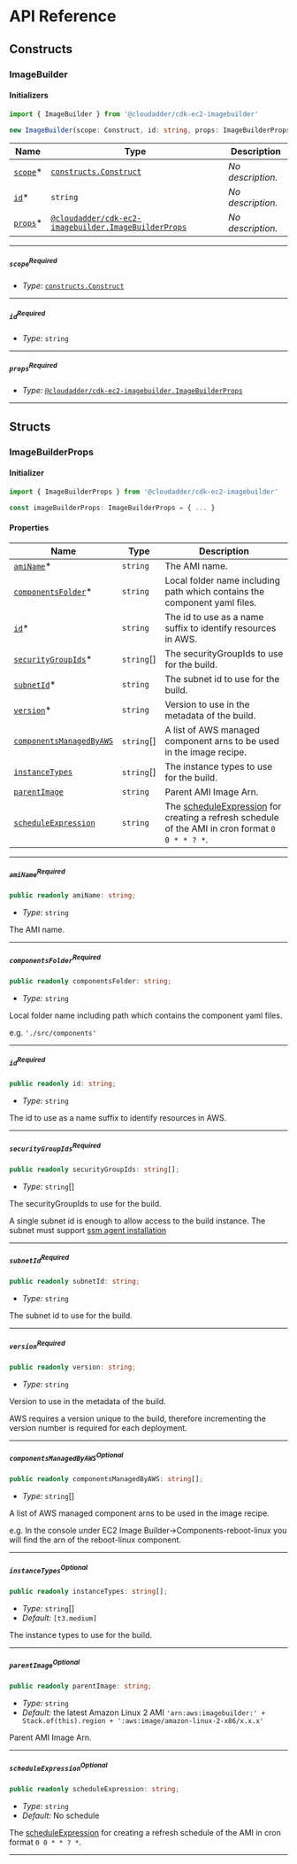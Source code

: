 # API Reference <a name="API Reference" id="api-reference"></a>

## Constructs <a name="Constructs" id="constructs"></a>

### ImageBuilder <a name="@cloudadder/cdk-ec2-imagebuilder.ImageBuilder" id="cloudaddercdkec2imagebuilderimagebuilder"></a>

#### Initializers <a name="@cloudadder/cdk-ec2-imagebuilder.ImageBuilder.Initializer" id="cloudaddercdkec2imagebuilderimagebuilderinitializer"></a>

```typescript
import { ImageBuilder } from '@cloudadder/cdk-ec2-imagebuilder'

new ImageBuilder(scope: Construct, id: string, props: ImageBuilderProps)
```

| **Name** | **Type** | **Description** |
| --- | --- | --- |
| [`scope`](#cloudaddercdkec2imagebuilderimagebuilderparameterscope)<span title="Required">*</span> | [`constructs.Construct`](#constructs.Construct) | *No description.* |
| [`id`](#cloudaddercdkec2imagebuilderimagebuilderparameterid)<span title="Required">*</span> | `string` | *No description.* |
| [`props`](#cloudaddercdkec2imagebuilderimagebuilderparameterprops)<span title="Required">*</span> | [`@cloudadder/cdk-ec2-imagebuilder.ImageBuilderProps`](#@cloudadder/cdk-ec2-imagebuilder.ImageBuilderProps) | *No description.* |

---

##### `scope`<sup>Required</sup> <a name="@cloudadder/cdk-ec2-imagebuilder.ImageBuilder.parameter.scope" id="cloudaddercdkec2imagebuilderimagebuilderparameterscope"></a>

- *Type:* [`constructs.Construct`](#constructs.Construct)

---

##### `id`<sup>Required</sup> <a name="@cloudadder/cdk-ec2-imagebuilder.ImageBuilder.parameter.id" id="cloudaddercdkec2imagebuilderimagebuilderparameterid"></a>

- *Type:* `string`

---

##### `props`<sup>Required</sup> <a name="@cloudadder/cdk-ec2-imagebuilder.ImageBuilder.parameter.props" id="cloudaddercdkec2imagebuilderimagebuilderparameterprops"></a>

- *Type:* [`@cloudadder/cdk-ec2-imagebuilder.ImageBuilderProps`](#@cloudadder/cdk-ec2-imagebuilder.ImageBuilderProps)

---





## Structs <a name="Structs" id="structs"></a>

### ImageBuilderProps <a name="@cloudadder/cdk-ec2-imagebuilder.ImageBuilderProps" id="cloudaddercdkec2imagebuilderimagebuilderprops"></a>

#### Initializer <a name="[object Object].Initializer" id="object-objectinitializer"></a>

```typescript
import { ImageBuilderProps } from '@cloudadder/cdk-ec2-imagebuilder'

const imageBuilderProps: ImageBuilderProps = { ... }
```

#### Properties <a name="Properties" id="properties"></a>

| **Name** | **Type** | **Description** |
| --- | --- | --- |
| [`amiName`](#cloudaddercdkec2imagebuilderimagebuilderpropspropertyaminame)<span title="Required">*</span> | `string` | The AMI name. |
| [`componentsFolder`](#cloudaddercdkec2imagebuilderimagebuilderpropspropertycomponentsfolder)<span title="Required">*</span> | `string` | Local folder name including path which contains the component yaml files. |
| [`id`](#cloudaddercdkec2imagebuilderimagebuilderpropspropertyid)<span title="Required">*</span> | `string` | The id to use as a name suffix to identify resources in AWS. |
| [`securityGroupIds`](#cloudaddercdkec2imagebuilderimagebuilderpropspropertysecuritygroupids)<span title="Required">*</span> | `string`[] | The securityGroupIds to use for the build. |
| [`subnetId`](#cloudaddercdkec2imagebuilderimagebuilderpropspropertysubnetid)<span title="Required">*</span> | `string` | The subnet id to use for the build. |
| [`version`](#cloudaddercdkec2imagebuilderimagebuilderpropspropertyversion)<span title="Required">*</span> | `string` | Version to use in the metadata of the build. |
| [`componentsManagedByAWS`](#cloudaddercdkec2imagebuilderimagebuilderpropspropertycomponentsmanagedbyaws) | `string`[] | A list of AWS managed component arns to be used in the image recipe. |
| [`instanceTypes`](#cloudaddercdkec2imagebuilderimagebuilderpropspropertyinstancetypes) | `string`[] | The instance types to use for the build. |
| [`parentImage`](#cloudaddercdkec2imagebuilderimagebuilderpropspropertyparentimage) | `string` | Parent AMI Image Arn. |
| [`scheduleExpression`](#cloudaddercdkec2imagebuilderimagebuilderpropspropertyscheduleexpression) | `string` | The [scheduleExpression](https://docs.aws.amazon.com/imagebuilder/latest/userguide/cron-expressions.html) for creating a refresh schedule of the AMI in cron format ```0 0 * * ? *```. |

---

##### `amiName`<sup>Required</sup> <a name="@cloudadder/cdk-ec2-imagebuilder.ImageBuilderProps.property.amiName" id="cloudaddercdkec2imagebuilderimagebuilderpropspropertyaminame"></a>

```typescript
public readonly amiName: string;
```

- *Type:* `string`

The AMI name.

---

##### `componentsFolder`<sup>Required</sup> <a name="@cloudadder/cdk-ec2-imagebuilder.ImageBuilderProps.property.componentsFolder" id="cloudaddercdkec2imagebuilderimagebuilderpropspropertycomponentsfolder"></a>

```typescript
public readonly componentsFolder: string;
```

- *Type:* `string`

Local folder name including path which contains the component yaml files.

e.g. ```'./src/components'```

---

##### `id`<sup>Required</sup> <a name="@cloudadder/cdk-ec2-imagebuilder.ImageBuilderProps.property.id" id="cloudaddercdkec2imagebuilderimagebuilderpropspropertyid"></a>

```typescript
public readonly id: string;
```

- *Type:* `string`

The id to use as a name suffix to identify resources in AWS.

---

##### `securityGroupIds`<sup>Required</sup> <a name="@cloudadder/cdk-ec2-imagebuilder.ImageBuilderProps.property.securityGroupIds" id="cloudaddercdkec2imagebuilderimagebuilderpropspropertysecuritygroupids"></a>

```typescript
public readonly securityGroupIds: string[];
```

- *Type:* `string`[]

The securityGroupIds to use for the build.

A single subnet id is enough to allow access to the build instance. The subnet must support [ssm agent installation](https://aws.amazon.com/premiumsupport/knowledge-center/ssm-agent-install-issues-linux/)

---

##### `subnetId`<sup>Required</sup> <a name="@cloudadder/cdk-ec2-imagebuilder.ImageBuilderProps.property.subnetId" id="cloudaddercdkec2imagebuilderimagebuilderpropspropertysubnetid"></a>

```typescript
public readonly subnetId: string;
```

- *Type:* `string`

The subnet id to use for the build.

---

##### `version`<sup>Required</sup> <a name="@cloudadder/cdk-ec2-imagebuilder.ImageBuilderProps.property.version" id="cloudaddercdkec2imagebuilderimagebuilderpropspropertyversion"></a>

```typescript
public readonly version: string;
```

- *Type:* `string`

Version to use in the metadata of the build.

AWS requires a version unique to the build, therefore incrementing the version number is required for each deployment.

---

##### `componentsManagedByAWS`<sup>Optional</sup> <a name="@cloudadder/cdk-ec2-imagebuilder.ImageBuilderProps.property.componentsManagedByAWS" id="cloudaddercdkec2imagebuilderimagebuilderpropspropertycomponentsmanagedbyaws"></a>

```typescript
public readonly componentsManagedByAWS: string[];
```

- *Type:* `string`[]

A list of AWS managed component arns to be used in the image recipe.

e.g. In the console under EC2 Image Builder->Components-reboot-linux you will find the arn of the reboot-linux component.

---

##### `instanceTypes`<sup>Optional</sup> <a name="@cloudadder/cdk-ec2-imagebuilder.ImageBuilderProps.property.instanceTypes" id="cloudaddercdkec2imagebuilderimagebuilderpropspropertyinstancetypes"></a>

```typescript
public readonly instanceTypes: string[];
```

- *Type:* `string`[]
- *Default:* ```[t3.medium]```

The instance types to use for the build.

---

##### `parentImage`<sup>Optional</sup> <a name="@cloudadder/cdk-ec2-imagebuilder.ImageBuilderProps.property.parentImage" id="cloudaddercdkec2imagebuilderimagebuilderpropspropertyparentimage"></a>

```typescript
public readonly parentImage: string;
```

- *Type:* `string`
- *Default:* the latest Amazon Linux 2 AMI  ``` 'arn:aws:imagebuilder:' + Stack.of(this).region + ':aws:image/amazon-linux-2-x86/x.x.x' ```

Parent AMI Image Arn.

---

##### `scheduleExpression`<sup>Optional</sup> <a name="@cloudadder/cdk-ec2-imagebuilder.ImageBuilderProps.property.scheduleExpression" id="cloudaddercdkec2imagebuilderimagebuilderpropspropertyscheduleexpression"></a>

```typescript
public readonly scheduleExpression: string;
```

- *Type:* `string`
- *Default:* No schedule

The [scheduleExpression](https://docs.aws.amazon.com/imagebuilder/latest/userguide/cron-expressions.html) for creating a refresh schedule of the AMI in cron format ```0 0 * * ? *```.

---



